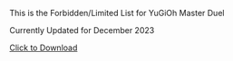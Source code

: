 This is the Forbidden/Limited List for YuGiOh Master Duel

Currently Updated for December 2023

[Click to Download](https://github.com/MiaoVtuber/MasterDuelBanlistForEDOPro/December2023MasterDuel.lflist.conf "download")
